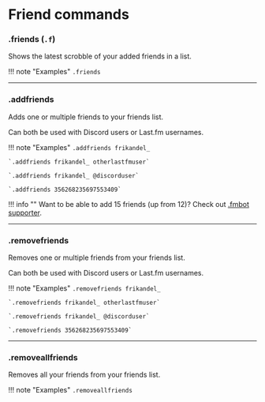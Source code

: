 # Friend commands

### .friends (`.f`)

Shows the latest scrobble of your added friends in a list.

!!! note "Examples"
    `.friends`

---

### .addfriends

Adds one or multiple friends to your friends list.

Can both be used with Discord users or Last.fm usernames.

!!! note "Examples"
    `.addfriends frikandel_`

    `.addfriends frikandel_ otherlastfmuser`

    `.addfriends frikandel_ @discorduser`

    `.addfriends 356268235697553409`

!!! info ""
    Want to be able to add 15 friends (up from 12)? Check out [.fmbot supporter](/supporter/).

---

### .removefriends

Removes one or multiple friends from your friends list.

Can both be used with Discord users or Last.fm usernames.

!!! note "Examples"
    `.removefriends frikandel_`

    `.removefriends frikandel_ otherlastfmuser`

    `.removefriends frikandel_ @discorduser`

    `.removefriends 356268235697553409`

---

### .removeallfriends

Removes all your friends from your friends list.

!!! note "Examples"
    `.removeallfriends`
